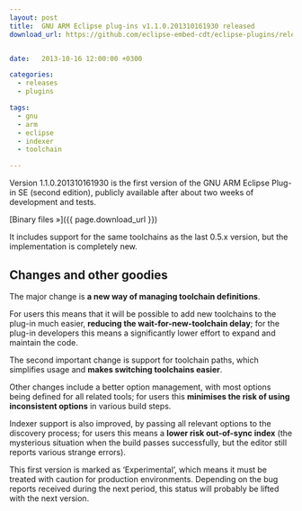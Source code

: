 ```yaml
---
layout: post
title:  GNU ARM Eclipse plug-ins v1.1.0.201310161930 released
download_url: https://github.com/eclipse-embed-cdt/eclipse-plugins/releases/tag/v1.1.0-201310161930


date:   2013-10-16 12:00:00 +0300

categories:
  - releases
  - plugins

tags:
  - gnu
  - arm
  - eclipse
  - indexer
  - toolchain

---
```


Version 1.1.0.201310161930 is the first version of the GNU ARM Eclipse Plug-in SE (second edition), publicly available after about two weeks of development and tests.

[Binary files »]({{ page.download_url }})

It includes support for the same toolchains as the last 0.5.x version, but the implementation is completely new.

## Changes and other goodies

The major change is **a new way of managing toolchain definitions**.

For users this means that it will be possible to add new toolchains to the plug-in much easier, **reducing the wait-for-new-toolchain delay**; for the plug-in developers this means a significantly lower effort to expand and maintain the code.

The second important change is support for toolchain paths, which simplifies usage and **makes switching toolchains easier**.

Other changes include a better option management, with most options being defined for all related tools; for users this **minimises the risk of using inconsistent options** in various build steps.

Indexer support is also improved, by passing all relevant options to the discovery process; for users this means a **lower risk out-of-sync index** (the mysterious situation when the build passes successfully, but the editor still reports various strange errors).

This first version is marked as ‘Experimental’, which means it must be treated with caution for production environments. Depending on the bug reports received during the next period, this status will probably be lifted with the next version.
